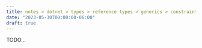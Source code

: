 ```yaml
---
title: notes > dotnet > types > reference types > generics > constraints on type parameters
date: "2023-05-30T00:00:00-06:00"
draft: true
---
```


TODO...
